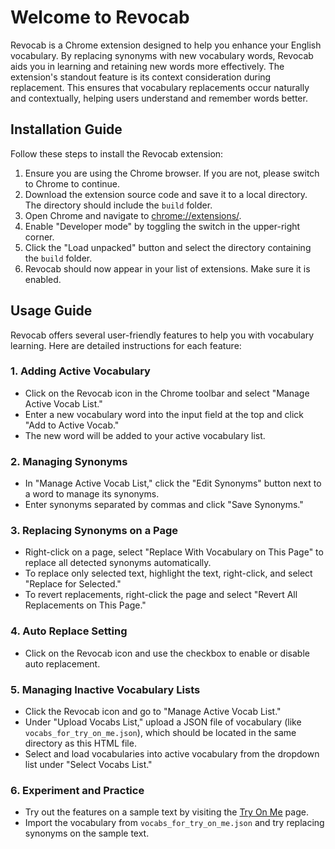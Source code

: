 # Welcome to Revocab

Revocab is a Chrome extension designed to help you enhance your English vocabulary. By replacing synonyms with new vocabulary words, Revocab aids you in learning and retaining new words more effectively. The extension's standout feature is its context consideration during replacement. This ensures that vocabulary replacements occur naturally and contextually, helping users understand and remember words better.

## Installation Guide

Follow these steps to install the Revocab extension:

1. Ensure you are using the Chrome browser. If you are not, please switch to Chrome to continue.
2. Download the extension source code and save it to a local directory. The directory should include the `build` folder.
3. Open Chrome and navigate to [chrome://extensions/](chrome://extensions/).
4. Enable "Developer mode" by toggling the switch in the upper-right corner.
5. Click the "Load unpacked" button and select the directory containing the `build` folder.
6. Revocab should now appear in your list of extensions. Make sure it is enabled.

## Usage Guide

Revocab offers several user-friendly features to help you with vocabulary learning. Here are detailed instructions for each feature:

### 1. Adding Active Vocabulary
- Click on the Revocab icon in the Chrome toolbar and select "Manage Active Vocab List."
- Enter a new vocabulary word into the input field at the top and click "Add to Active Vocab."
- The new word will be added to your active vocabulary list.

### 2. Managing Synonyms
- In "Manage Active Vocab List," click the "Edit Synonyms" button next to a word to manage its synonyms.
- Enter synonyms separated by commas and click "Save Synonyms."

### 3. Replacing Synonyms on a Page
- Right-click on a page, select "Replace With Vocabulary on This Page" to replace all detected synonyms automatically.
- To replace only selected text, highlight the text, right-click, and select "Replace for Selected."
- To revert replacements, right-click the page and select "Revert All Replacements on This Page."

### 4. Auto Replace Setting
- Click on the Revocab icon and use the checkbox to enable or disable auto replacement.

### 5. Managing Inactive Vocabulary Lists
- Click the Revocab icon and go to "Manage Active Vocab List."
- Under "Upload Vocabs List," upload a JSON file of vocabulary (like `vocabs_for_try_on_me.json`), which should be located in the same directory as this HTML file.
- Select and load vocabularies into active vocabulary from the dropdown list under "Select Vocabs List."

### 6. Experiment and Practice
- Try out the features on a sample text by visiting the [Try On Me](try_on_me.html) page.
- Import the vocabulary from `vocabs_for_try_on_me.json` and try replacing synonyms on the sample text.
